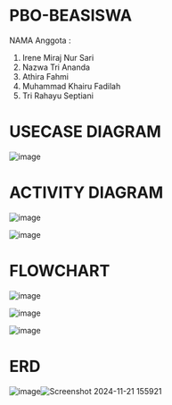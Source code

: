 # PBO-BEASISWA

NAMA Anggota :
1. Irene Miraj Nur Sari
2. Nazwa Tri Ananda
3. Athira Fahmi
4. Muhammad Khairu Fadilah
5. Tri Rahayu Septiani

# USECASE DIAGRAM
![image](https://github.com/user-attachments/assets/4fa5a422-f7bc-46df-8370-0943d64c008a)

# ACTIVITY DIAGRAM
![image](https://github.com/user-attachments/assets/16d290ad-7de5-4228-96ea-144a7f3c0dde)


![image](https://github.com/user-attachments/assets/106f40e8-e978-4b52-bbe8-e8528477a023)




# FLOWCHART
![image](https://github.com/user-attachments/assets/79596662-36db-43e0-bffc-65bcf3b04b97)

![image](https://github.com/user-attachments/assets/9bd12448-6165-4fd3-8ca4-8bd111336c55)

![image](https://github.com/user-attachments/assets/e00c371c-7dcf-456b-8d57-32b64351b308)



# ERD
![image](https://github.com/user-attachments/assets/50387439-70a4-4957-b742-099624d2ccb0)![Screenshot 2024-11-21 155921](https://github.com/user-attachments/assets/4c48b714-8391-4d8f-b745-57a27309f06d)



